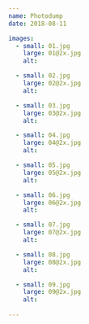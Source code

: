 ```yaml
---
name: Photodump
date: 2018-08-11

images: 
  - small: 01.jpg
    large: 01@2x.jpg
    alt: 

  - small: 02.jpg
    large: 02@2x.jpg
    alt: 

  - small: 03.jpg
    large: 03@2x.jpg
    alt: 

  - small: 04.jpg
    large: 04@2x.jpg
    alt: 

  - small: 05.jpg
    large: 05@2x.jpg
    alt: 

  - small: 06.jpg
    large: 06@2x.jpg
    alt: 

  - small: 07.jpg
    large: 07@2x.jpg
    alt: 

  - small: 08.jpg
    large: 08@2x.jpg
    alt: 

  - small: 09.jpg
    large: 09@2x.jpg
    alt:   
    
---
```

